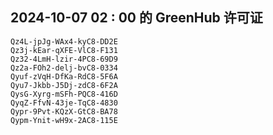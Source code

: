 ## 2024-10-07 02 : 00 的 GreenHub 许可证
```
Qz4L-jpJg-WAx4-kyC8-DD2E
Qz3j-kEar-qXFE-VlC8-F131
Qz32-4LmH-lzir-4PC8-69D9
Qz2a-FOh2-delj-bvC8-0334
Qyuf-zVqH-DfKa-RdC8-5F6A
Qyu7-Jkbb-J5Dj-zdC8-6F2A
QysG-Xyrg-mSFh-PQC8-416D
QyqZ-FfvN-43je-TqC8-4830
Qypr-9Pvt-KQzX-GtC8-BA78
Qypm-Ynit-wH9x-2AC8-115E
```

